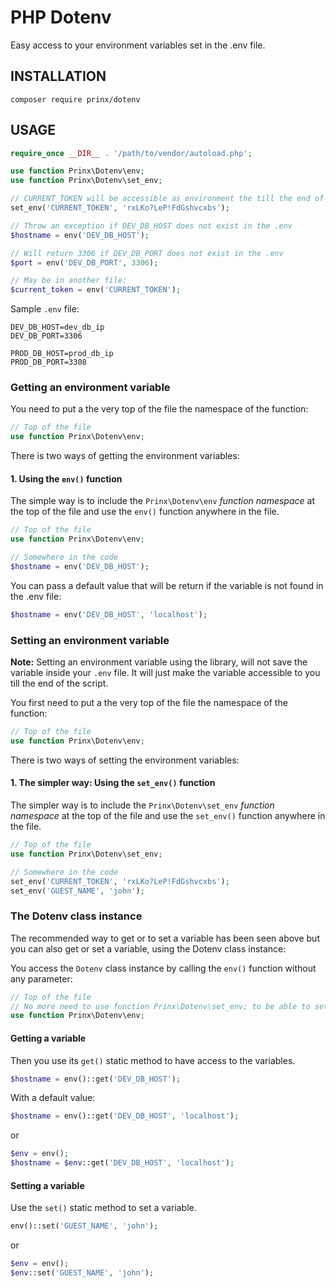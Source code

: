 # PHP Dotenv

Easy access to your environment variables set in the .env file.

## INSTALLATION

`composer require prinx/dotenv`

## USAGE

```php
require_once __DIR__ . '/path/to/vendor/autoload.php';

use function Prinx\Dotenv\env;
use function Prinx\Dotenv\set_env;

// CURRENT_TOKEN will be accessible as environment the till the end of the script.
set_env('CURRENT_TOKEN', 'rxLKo?LeP!FdGshvcxbs');

// Throw an exception if DEV_DB_HOST does not exist in the .env
$hostname = env('DEV_DB_HOST');

// Will return 3306 if DEV_DB_PORT does not exist in the .env
$port = env('DEV_DB_PORT', 3306);

// May be in another file:
$current_token = env('CURRENT_TOKEN');
```

Sample `.env` file:

```env
DEV_DB_HOST=dev_db_ip
DEV_DB_PORT=3306

PROD_DB_HOST=prod_db_ip
PROD_DB_PORT=3308
```

### Getting an environment variable

You need to put a the very top of the file the namespace of the function:

```php
// Top of the file
use function Prinx\Dotenv\env;
```

There is two ways of getting the environment variables:

#### 1. Using the `env()` function

The simple way is to include the `Prinx\Dotenv\env` _function namespace_ at the top of the file and use the `env()` function anywhere in the file.

```php
// Top of the file
use function Prinx\Dotenv\env;

// Somewhere in the code
$hostname = env('DEV_DB_HOST');
```

You can pass a default value that will be return if the variable is not found in the .env file:

```php
$hostname = env('DEV_DB_HOST', 'localhost');
```

### Setting an environment variable

**Note:** Setting an environment variable using the library, will not save the variable inside your `.env` file. It will just make the variable accessible to you till the end of the script.

You first need to put a the very top of the file the namespace of the function:

```php
// Top of the file
use function Prinx\Dotenv\env;
```

There is two ways of setting the environment variables:

#### 1. The simpler way: Using the `set_env()` function

The simpler way is to include the `Prinx\Dotenv\set_env` _function namespace_ at the top of the file and use the `set_env()` function anywhere in the file.

```php
// Top of the file
use function Prinx\Dotenv\set_env;

// Somewhere in the code
set_env('CURRENT_TOKEN', 'rxLKo?LeP!FdGshvcxbs');
set_env('GUEST_NAME', 'john');
```

### The Dotenv class instance

The recommended way to get or to set a variable has been seen above but you can also get or set a variable, using the Dotenv class instance:

You access the `Dotenv` class instance by calling the `env()` function without any parameter:

```php
// Top of the file
// No more need to use function Prinx\Dotenv\set_env; to be able to set a variable
use function Prinx\Dotenv\env;
```

#### Getting a variable

Then you use its `get()` static method to have access to the variables.

```php
$hostname = env()::get('DEV_DB_HOST');
```

With a default value:

```php
$hostname = env()::get('DEV_DB_HOST', 'localhost');
```

or

```php
$env = env();
$hostname = $env::get('DEV_DB_HOST', 'localhost');
```

#### Setting a variable

Use the `set()` static method to set a variable.

```php
env()::set('GUEST_NAME', 'john');
```

or

```php
$env = env();
$env::set('GUEST_NAME', 'john');
```
